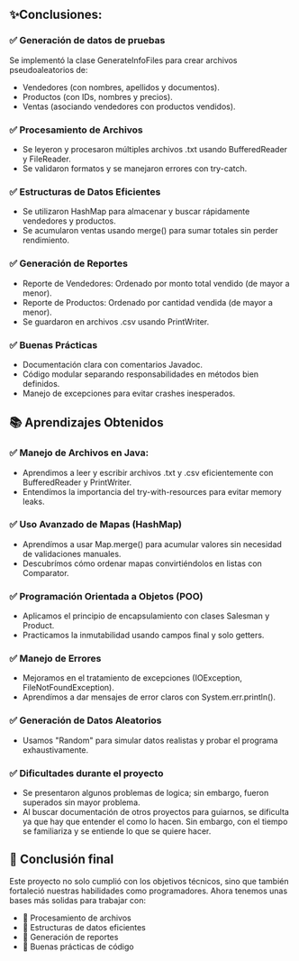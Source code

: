 ## ✨Conclusiones:

### ✅ Generación de datos de pruebas
Se implementó la clase GenerateInfoFiles para crear archivos pseudoaleatorios de:

- Vendedores (con nombres, apellidos y documentos).
- Productos (con IDs, nombres y precios).
- Ventas (asociando vendedores con productos vendidos).

### ✅ Procesamiento de Archivos
- Se leyeron y procesaron múltiples archivos .txt usando BufferedReader y FileReader.
- Se validaron formatos y se manejaron errores con try-catch.

### ✅ Estructuras de Datos Eficientes
- Se utilizaron HashMap para almacenar y buscar rápidamente vendedores y productos.
- Se acumularon ventas usando merge() para sumar totales sin perder rendimiento.

### ✅ Generación de Reportes
- Reporte de Vendedores: Ordenado por monto total vendido (de mayor a menor).
- Reporte de Productos: Ordenado por cantidad vendida (de mayor a menor).
- Se guardaron en archivos .csv usando PrintWriter.

### ✅ Buenas Prácticas
- Documentación clara con comentarios Javadoc.
- Código modular separando responsabilidades en métodos bien definidos.
- Manejo de excepciones para evitar crashes inesperados.

## 📚 Aprendizajes Obtenidos

### ✅ Manejo de Archivos en Java:
- Aprendimos a leer y escribir archivos .txt y .csv eficientemente con BufferedReader y PrintWriter.
- Entendímos la importancia del try-with-resources para evitar memory leaks.

### ✅ Uso Avanzado de Mapas (HashMap)
- Aprendímos a usar Map.merge() para acumular valores sin necesidad de validaciones manuales.
- Descubrímos cómo ordenar mapas convirtiéndolos en listas con Comparator.

### ✅ Programación Orientada a Objetos (POO)
- Aplicamos el principio de encapsulamiento con clases Salesman y Product.
- Practicamos la inmutabilidad usando campos final y solo getters.

### ✅ Manejo de Errores
- Mejoramos en el tratamiento de excepciones (IOException, FileNotFoundException).
- Aprendímos a dar mensajes de error claros con System.err.println().

### ✅ Generación de Datos Aleatorios
- Usamos "Random" para simular datos realistas y probar el programa exhaustivamente.

### ✅ Dificultades durante el proyecto
- Se presentaron algunos problemas de logica; sin embargo, fueron superados sin mayor problema.
- Al buscar documentación de otros proyectos para guiarnos, se dificulta ya que hay que entender el como lo hacen. Sin embargo, con el tiempo se familiariza y se entiende lo que se quiere hacer.

## 📙 Conclusión final
Este proyecto no solo cumplió con los objetivos técnicos, sino que también fortaleció nuestras habilidades como programadores.
Ahora tenemos unas bases más solidas para trabajar con:
- 🔸 Procesamiento de archivos
- 🔸 Estructuras de datos eficientes
- 🔸 Generación de reportes
- 🔸 Buenas prácticas de código
